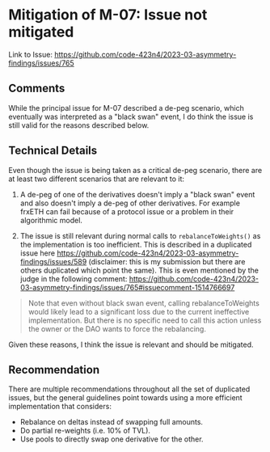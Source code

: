 # Mitigation of M-07: Issue not mitigated

Link to Issue: https://github.com/code-423n4/2023-03-asymmetry-findings/issues/765

## Comments

While the principal issue for M-07 described a de-peg scenario, which eventually was interpreted as a "black swan" event, I do think the issue is still valid for the reasons described below.

## Technical Details

Even though the issue is being taken as a critical de-peg scenario, there are at least two different scenarios that are relevant to it:

1. A de-peg of one of the derivatives doesn't imply a "black swan" event and also doesn't imply a de-peg of other derivatives. For example frxETH can fail because of a protocol issue or a problem in their algorithmic model.

2. The issue is still relevant during normal calls to `rebalanceToWeights()` as the implementation is too inefficient. This is described in a duplicated issue here https://github.com/code-423n4/2023-03-asymmetry-findings/issues/589 (disclaimer: this is my submission but there are others duplicated which point the same). This is even mentioned by the judge in the following comment: https://github.com/code-423n4/2023-03-asymmetry-findings/issues/765#issuecomment-1514766697

> Note that even without black swan event, calling rebalanceToWeights would likely lead to a significant loss due to the current ineffective implementation. But there is no specific need to call this action unless the owner or the DAO wants to force the rebalancing.

Given these reasons, I think the issue is relevant and should be mitigated.

## Recommendation

There are multiple recommendations throughout all the set of duplicated issues, but the general guidelines point towards using a more efficient implementation that considers:

- Rebalance on deltas instead of swapping full amounts.
- Do partial re-weights (i.e. 10% of TVL).
- Use pools to directly swap one derivative for the other.
